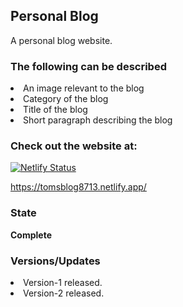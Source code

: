 <h2>Personal Blog</h2>
A personal blog website.

<h3>The following can be described</h3>
<li>An image relevant to the blog</li>
<li>Category of the blog</li>
<li>Title of the blog</li>
<li>Short paragraph describing the blog</li>

<h3>Check out the website at:</h3>

[![Netlify Status](https://api.netlify.com/api/v1/badges/57a4f0fa-23f6-4cc0-ac86-c5b855e65c2c/deploy-status)](https://app.netlify.com/sites/tomsblog8713/deploys)

https://tomsblog8713.netlify.app/

<h3>State</h3>
<strong>Complete</strong>

<h3>Versions/Updates</h3>
<li>Version-1 released.</li>
<li>Version-2 released.</li>